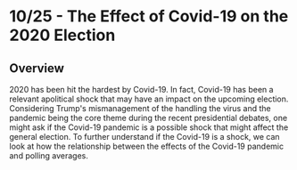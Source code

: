 # 10/25 - The Effect of Covid-19 on the 2020 Election

## Overview

2020 has been hit the hardest by Covid-19. In fact, Covid-19 has been a relevant apolitical shock that may have an impact on the upcoming election. Considering Trump's mismanagement of the handling the virus and the pandemic being the core theme during the recent presidential debates, one might ask if the Covid-19 pandemic is a possible shock that might affect the general election. To further understand if the Covid-19 is a shock, we can look at how the relationship between the effects of the Covid-19 pandemic and polling averages. 

## 

